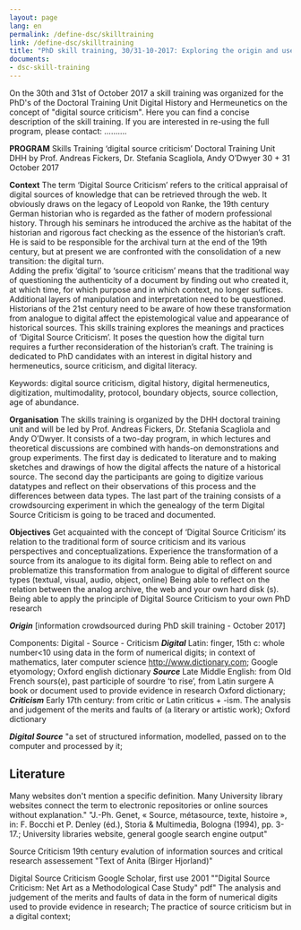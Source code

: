 ```yaml
---
layout: page
lang: en
permalink: /define-dsc/skilltraining
link: /define-dsc/skilltraining
title: "PhD skill training, 30/31-10-2017: Exploring the origin and use of the term  "digital source criticism"
documents: 
- dsc-skill-training
---
```



On the 30th and 31st of October 2017 a skill training was organized for the PhD's of the Doctoral Training Unit Digital History and Hermeunetics on the concept of "digital source criticism". Here you can find a concise description of the skill training.
If you are interested in re-using the full program, please contact: ..........


**PROGRAM**
Skills Training ‘digital source criticism’
Doctoral Training Unit DHH
by Prof. Andreas Fickers, Dr. Stefania Scagliola, Andy O’Dwyer 
30 + 31 October 2017

**Context**
The term ‘Digital Source Criticism’ refers to the critical appraisal of digital sources of knowledge that can be retrieved through the web. It obviously draws on the legacy of  Leopold von Ranke, the 19th century German historian who is regarded as the father of modern professional history. Through his seminars he introduced the archive as the habitat of the historian and rigorous fact checking as the essence of the historian’s craft. He is said to be responsible for the archival turn at the end of the 19th century, but at present we are confronted with the consolidation of a new transition: the digital turn.  
Adding the prefix ‘digital’ to ‘source criticism’ means that the traditional way of questioning the authenticity of a document by finding out who created it, at which time, for which purpose and in which context, no longer suffices. Additional layers of manipulation and interpretation need to be questioned. Historians of the 21st century need to be aware of how these transformation from analogue to digital affect the epistemological value and appearance of historical sources.  This skills training explores the meanings and practices of ‘Digital Source Criticism’. It poses the question how the digital turn requires a further reconsideration of the historian’s craft. The training is dedicated to PhD candidates with an interest in digital history and hermeneutics, source criticism, and digital literacy.

Keywords: digital source criticism, digital history, digital hermeneutics, digitization, multimodality, protocol, boundary objects, source collection, age of abundance.

**Organisation**
The skills training is organized by the DHH doctoral training unit and will be led by Prof. Andreas Fickers, Dr. Stefania Scagliola and Andy O’Dwyer. It consists of a two-day program, in which lectures and theoretical discussions are combined with hands-on demonstrations and group experiments. The first day is dedicated to literature and to  making sketches and drawings of how the digital affects the nature of a historical source.
The second day the participants are going to digitize various datatypes and reflect on their observations of this process and the differences between data types. The last part of the training consists of a crowdsourcing experiment in which the genealogy of the term Digital Source Criticism is going to be traced and documented. 

**Objectives** 
Get acquainted with the concept of ‘Digital Source Criticism’ its relation to the traditional form of source criticism and its various perspectives and conceptualizations.
Experience the transformation of a source from its analogue to its digital form.
Being able to reflect on and problematize this transformation from analogue to digital  of different source types (textual, visual, audio, object, online)
Being able to reflect on the relation between the analog archive, the web and your own hard disk (s). 
Being able to apply the principle of Digital Source Criticism to your own PhD research



***Origin*** [information crowdsourced during PhD skill training - October 2017]

Components: Digital -  Source   -  Criticism
***Digital*** Latin: finger, 15th c: whole number<10	using data in the form of numerical digits; in context of mathematics, later computer science	http://www.dictionary.com; Google etyomology; Oxford english dictionary
***Source***	Late Middle English: from Old French sours(e), past participle of sourdre ‘to rise’, from Latin surgere	A book or document used to provide evidence in research	Oxford dictionary;
***Criticism***	Early 17th century: from critic or Latin criticus + -ism.	The analysis and judgement of the merits and faults of (a literary or artistic work); 	Oxford dictionary

***Digital Source***		"a set of structured information, modelled, passed on to the computer and processed by it;

## Literature
Many websites don't mention a specific definition. Many University library websites connect the term to electronic repositories or online sources without explanation."	"J.-Ph. Genet, « Source, métasource, texte, histoire », in: F. Bocchi et P. Denley
(éd.), Storia & Multimedia, Bologna (1994), pp. 3-17.; University libraries website, general google search engine output"

Source Criticism	19th century	evalution of information sources and critical research assessement	"Text of Anita
 (Birger Hjorland)"

Digital Source Criticism	Google Scholar, first use 2001 ""Digital Source Criticism: Net Art as a Methodological Case Study" pdf"	The analysis and judgement of the merits and faults of data in the form of numerical digits used to provide evidence in research; The practice of source criticism but in a digital context; 	
